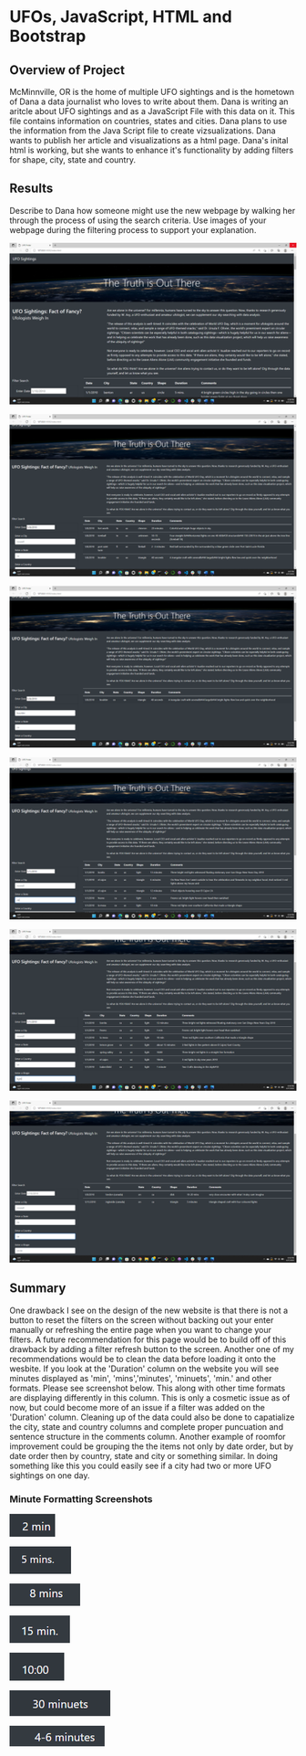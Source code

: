 # UFOs, JavaScript, HTML and Bootstrap

## Overview of Project
McMinnville, OR is the home of multiple UFO sightings and is the hometown of Dana a data journalist who loves to write about them. Dana is writing an aritcle about UFO sightings and as a JavaScript File with this data on it. This file contains information on countries, states and cities. Dana plans to use the information from the Java Script file to create vizsualizations. Dana wants to publish her article and visualizations as a html page. Dana's inital html is working, but she wants to enhance it's functionality by adding filters for shape, city, state and country.

## Results

Describe to Dana how someone might use the new webpage by walking her through the process of using the search criteria. Use images of your webpage during the filtering process to support your explanation.


![Website 1.png](https://github.com/AprilVilmin/UFOs/blob/main/Website%201.png) 

![Website 2.png](https://github.com/AprilVilmin/UFOs/blob/main/Website%202.png) 

![Website 3.png](https://github.com/AprilVilmin/UFOs/blob/main/Website%203.png) 

![Website 4.png](https://github.com/AprilVilmin/UFOs/blob/main/Website%204.png) 

![Website 5.png](https://github.com/AprilVilmin/UFOs/blob/main/Website%205.png) 

![Website 6.png](https://github.com/AprilVilmin/UFOs/blob/main/Website%206.png) 



## Summary 
One drawback I see on the design of the new website is that there is not a button to reset the filters on the screen without backing out your enter manually or refreshing the entire page when you want to change your filters. A future recommendation for this page would be to build off of this drawback by adding a filter refresh button to the screen. Another one of my recommendations would be to clean the data before loading it onto the wesbite. If you look at the 'Duration' column on the website you will see minutes displayed as 'min', 'mins','minutes', 'minuets', 'min.' and other formats. Please see screenshot below. This along with other time formats are displaying differently in this column. This is only a cosmetic issue as of now, but could become more of an issue if a filter was added on the 'Duration' column. Cleaning up of the data could also be done to capatialize the city, state and country columns and complete proper puncuation and sentence structure in the comments column. Another example of roomfor improvement could be grouping the the items not only by date order, but by date order then by country, state and city or something similar. In doing something like this you could easily see if a city had two or more UFO sightings on one day. 

### Minute Formatting Screenshots

![2 min.png](https://github.com/AprilVilmin/UFOs/blob/main/2%20min.png) 

![5 mins..png](https://github.com/AprilVilmin/UFOs/blob/main/5%20mins..png) 

![8 mins.png](https://github.com/AprilVilmin/UFOs/blob/main/8%20mins.png) 

![15 min..png](https://github.com/AprilVilmin/UFOs/blob/main/15%20min..png) 

![10_00.png](https://github.com/AprilVilmin/UFOs/blob/main/10_00.png) 

![30 minuets.png](https://github.com/AprilVilmin/UFOs/blob/main/30%20minuets.png) 

![4-6 minutes.png](https://github.com/AprilVilmin/UFOs/blob/main/4-6%20minutes.png) 




